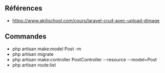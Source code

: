 

## Références 

- https://www.akilischool.com/cours/laravel-crud-avec-upload-dimage


## Commandes

- php artisan make:model Post -m
- php artisan migrate
- php artisan make:controller PostController --resource --model=Post
- php artisan route:list
